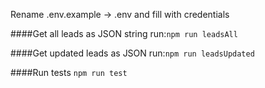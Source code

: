 Rename .env.example -> .env and fill with credentials

####Get all leads as JSON string run:`npm run leadsAll`

####Get updated leads as JSON run:`npm run leadsUpdated`

####Run tests `npm run test`
